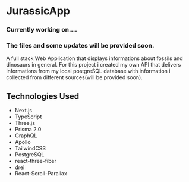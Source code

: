 # JurassicApp

### Currently working on....
### The files and some updates will be provided soon.

A full stack Web Application that displays informations about fossils and dinosaurs in general. For this project i created my own API that delivers informations from my local postgreSQL database with information i collected from different sources(will be provided soon).

## Technologies Used<br>

* Next.js
* TypeScript
* Three.js
* Prisma 2.0
* GraphQL
* Apollo
* TailwindCSS
* PostgreSQL
* react-three-fiber
* drei
* React-Scroll-Parallax

